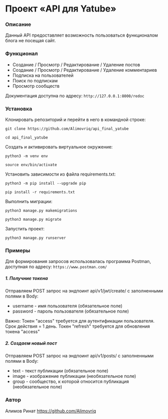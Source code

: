 # Проект «API для Yatube»

### Описание
Данный API предоставляет возможность пользоваться функционалом блога не посещая сайт.

### Функционал
- Создание / Просмотр / Редактирование / Удаление постов
- Создание / Просмотр / Редактирование / Удаление комментариев
- Подписка на пользователей
- Поиск по подпискам
- Просмотр сообществ

Документация доступна по адресу: ```http://127.0.0.1:8000/redoc```

### Установка
Клонировать репозиторий и перейти в него в командной строке:

```
git clone https://github.com/Alimovriq/api_final_yatube
```

```
cd api_final_yatube
```

Cоздать и активировать виртуальное окружение:

```
python3 -m venv env
```

```
source env/bin/activate
```

Установить зависимости из файла requirements.txt:

```
python3 -m pip install --upgrade pip
```

```
pip install -r requirements.txt
```

Выполнить миграции:

```
python3 manage.py makemigrations
```
```
python3 manage.py migrate
```

Запустить проект:

```
python3 manage.py runserver
```

### Примеры
Для формирования запросов использовалась программа Postman, доступная по адресу: ```https://www.postman.com/```

##### 1. Получние токена
Отправляем POST запрос на эндпоинт api/v1/jwt/create/ с заполненными полями в Body:
- username - имя пользователя (обязательное поле)
- password - пароль пользователя (обязательное поле)

Важно:
Токен "access" требуется для аутентификации пользователя. Срок действия = 1 день.
Токен "refresh" требуется для обновления токена "access"

##### 2. Создаем новый пост
Отправляем POST запрос на эндпоинт api/v1/posts/ с заполненными полями в Body:
- text - текст публикации (обязательное поле)
- image - изображение публикации (необязательное поле)
- group - сообщество, к которой относится публикация (необязательное поле)

### Автор
Алимов Ринат
https://github.com/Alimovriq
